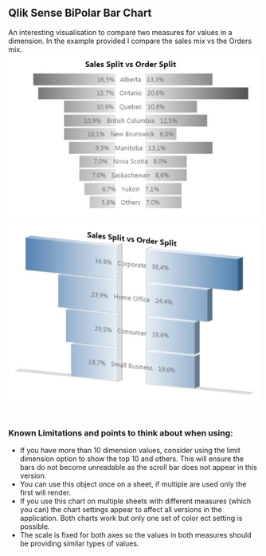 <h2>Qlik Sense BiPolar Bar Chart</h2>
An interesting visualisation to compare two measures for values in a dimension. In the example provided I compare the sales mix vs the Orders mix.
<br>
<img src="https://github.com/ardwork/BiPolarChart-RGraph/blob/master/img/chart.JPG">
<img src="https://github.com/ardwork/BiPolarChart-RGraph/blob/master/img/chart2.JPG">

<br>
<br>
<h3>Known Limitations and points to think about when using:</h3>
<ul><li>If you have more than 10 dimension values, consider using the limit dimension option to show the top 10 and others. This will ensure the bars do not become unreadable as the scroll bar does not appear in this version.</li>
<li>You can use this object once on a sheet, if multiple are used only the first will render.</li>
<li>If you use this chart on multiple sheets with different measures (which you can) the chart settings appear to affect all versions in the application. Both charts work but only one set of color ect setting is possible.</li>
<li>The scale is fixed for both axes so the values in both measures should be providing similar types of values.</li>
</ul>
